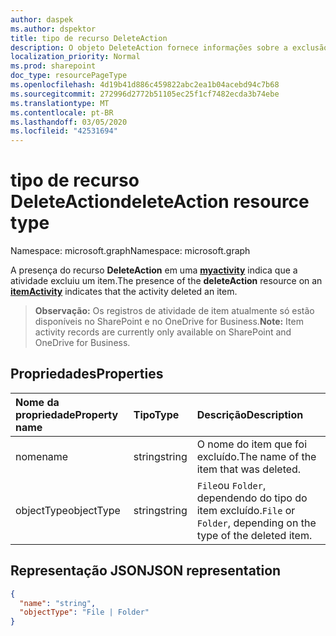 ```yaml
---
author: daspek
ms.author: dspektor
title: tipo de recurso DeleteAction
description: O objeto DeleteAction fornece informações sobre a exclusão de um item.
localization_priority: Normal
ms.prod: sharepoint
doc_type: resourcePageType
ms.openlocfilehash: 4d19b41d886c459822abc2ea1b04acebd94c7b68
ms.sourcegitcommit: 272996d2772b51105ec25f1cf7482ecda3b74ebe
ms.translationtype: MT
ms.contentlocale: pt-BR
ms.lasthandoff: 03/05/2020
ms.locfileid: "42531694"
---
```

# <a name="deleteaction-resource-type"></a><span data-ttu-id="78825-103">tipo de recurso DeleteAction</span><span class="sxs-lookup"><span data-stu-id="78825-103">deleteAction resource type</span></span>

<span data-ttu-id="78825-104">Namespace: microsoft.graph</span><span class="sxs-lookup"><span data-stu-id="78825-104">Namespace: microsoft.graph</span></span>

<span data-ttu-id="78825-105">A presença do recurso **DeleteAction** em uma [**myactivity**][activity] indica que a atividade excluiu um item.</span><span class="sxs-lookup"><span data-stu-id="78825-105">The presence of the **deleteAction** resource on an [**itemActivity**][activity] indicates that the activity deleted an item.</span></span>

><span data-ttu-id="78825-106">**Observação:** Os registros de atividade de item atualmente só estão disponíveis no SharePoint e no OneDrive for Business.</span><span class="sxs-lookup"><span data-stu-id="78825-106">**Note:** Item activity records are currently only available on SharePoint and OneDrive for Business.</span></span>

[activity]: itemactivity.md

## <a name="properties"></a><span data-ttu-id="78825-107">Propriedades</span><span class="sxs-lookup"><span data-stu-id="78825-107">Properties</span></span>

| <span data-ttu-id="78825-108">Nome da propriedade</span><span class="sxs-lookup"><span data-stu-id="78825-108">Property name</span></span> | <span data-ttu-id="78825-109">Tipo</span><span class="sxs-lookup"><span data-stu-id="78825-109">Type</span></span>   | <span data-ttu-id="78825-110">Descrição</span><span class="sxs-lookup"><span data-stu-id="78825-110">Description</span></span>
|:--------------|:-------|:----------------------------------------------------
| <span data-ttu-id="78825-111">nome</span><span class="sxs-lookup"><span data-stu-id="78825-111">name</span></span>          | <span data-ttu-id="78825-112">string</span><span class="sxs-lookup"><span data-stu-id="78825-112">string</span></span> | <span data-ttu-id="78825-113">O nome do item que foi excluído.</span><span class="sxs-lookup"><span data-stu-id="78825-113">The name of the item that was deleted.</span></span>
| <span data-ttu-id="78825-114">objectType</span><span class="sxs-lookup"><span data-stu-id="78825-114">objectType</span></span>    | <span data-ttu-id="78825-115">string</span><span class="sxs-lookup"><span data-stu-id="78825-115">string</span></span> | <span data-ttu-id="78825-116">`File`ou `Folder`, dependendo do tipo do item excluído.</span><span class="sxs-lookup"><span data-stu-id="78825-116">`File` or `Folder`, depending on the type of the deleted item.</span></span>


## <a name="json-representation"></a><span data-ttu-id="78825-117">Representação JSON</span><span class="sxs-lookup"><span data-stu-id="78825-117">JSON representation</span></span>

<!-- {
  "blockType": "resource",
  "optionalProperties": [ ],
  "@type": "microsoft.graph.deleteAction"
}-->

```json
{
  "name": "string",
  "objectType": "File | Folder"
}
```

<!--
{
  "type": "#page.annotation",
  "description": "The deleteAction object provides information about the deletion of an item.",
  "keywords": "activities,activity,action,delete,deletion",
  "section": "documentation",
  "tocPath": "Resources/DeleteAction",
  "suppressions": []
}
-->
